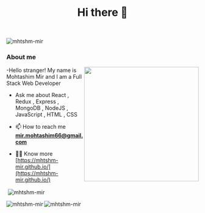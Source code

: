 <h1 align="center">Hi there 👋 </h1>
<br/>
<p align="left"> <img src="https://komarev.com/ghpvc/?username=mhtshm-mir&label=Profile%20views&color=0e75b6&style=flat" alt="mhtshm-mir" /> </p>
</a> </p>
<h3>About me</h3>
<img align="right" src="https://media2.giphy.com/media/nGMnDqebzDcfm/giphy.gif?cid=ecf05e47n8f6fibd3l5ibcc9b8ocvuqgzev5akwc7bsa08h7&rid=giphy.gif&ct=g" width="300">
-Hello stranger! My name is  Mohtashim Mir and I am a Full Stack Web Developer

- Ask me about React , Redux , Express , MongoDB , NodeJS , JavaScript , HTML , CSS

- 📫 How to reach me **mir.mohtashim66@gmail.com**
- 👨‍💻 Know more [https://mhtshm-mir.github.io/](https://mhtshm-mir.github.io/)

<div>
  <p>&nbsp;<img align="center" src="https://github-readme-stats.vercel.app/api?username=mhtshm-mir&show_icons=true&locale=en" alt="mhtshm-mir" /></p>
  <div>
<p><img align="left" src="https://github-readme-stats.vercel.app/api/top-langs?username=mhtshm-mir&show_icons=true&locale=en&layout=compact" alt="mhtshm-mir" /></p>


<p><img align="center" src="https://github-readme-streak-stats.herokuapp.com/?user=mhtshm-mir&" alt="mhtshm-mir" /></p>
